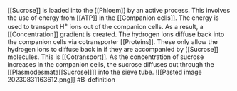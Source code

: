 [[Sucrose]] is loaded into the [[Phloem]] by an active process. This involves the use of energy from [[ATP]] in the [[Companion cells]]. The energy is used to transport H<sup>+</sup> ions out of the companion cells. As a result, a [[Concentration]] gradient is created. The hydrogen ions diffuse back into the companion cells via cotransporter [[Proteins]]. These only allow the hydrogen ions to diffuse back in if they are accompanied by [[Sucrose]] molecules. This is [[Cotransport]]. As the concentration of sucrose increases in the companion cells, the sucrose diffuses out through the [[Plasmodesmata[[Sucrose]]]] into the sieve tube.
![[Pasted image 20230831163612.png]]
#B-definition 